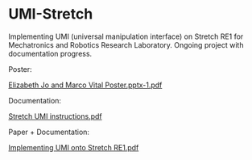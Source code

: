 # UMI-Stretch
Implementing UMI (universal manipulation interface) on Stretch RE1 for Mechatronics and Robotics Research Laboratory. Ongoing project with documentation progress.

Poster: 

[Elizabeth Jo and Marco Vital Poster.pptx-1.pdf](https://github.com/user-attachments/files/18483191/Elizabeth.Jo.and.Marco.Vital.Poster.pptx-1.pdf)

Documentation: 

[Stretch UMI instructions.pdf](https://github.com/user-attachments/files/18483197/Stretch.UMI.instructions.pdf)

Paper + Documentation:

[Implementing UMI onto Stretch RE1.pdf](https://github.com/user-attachments/files/18483200/Implementing.UMI.onto.Stretch.RE1.pdf)
